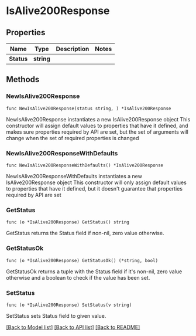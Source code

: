 # IsAlive200Response

## Properties

Name | Type | Description | Notes
------------ | ------------- | ------------- | -------------
**Status** | **string** |  | 

## Methods

### NewIsAlive200Response

`func NewIsAlive200Response(status string, ) *IsAlive200Response`

NewIsAlive200Response instantiates a new IsAlive200Response object
This constructor will assign default values to properties that have it defined,
and makes sure properties required by API are set, but the set of arguments
will change when the set of required properties is changed

### NewIsAlive200ResponseWithDefaults

`func NewIsAlive200ResponseWithDefaults() *IsAlive200Response`

NewIsAlive200ResponseWithDefaults instantiates a new IsAlive200Response object
This constructor will only assign default values to properties that have it defined,
but it doesn't guarantee that properties required by API are set

### GetStatus

`func (o *IsAlive200Response) GetStatus() string`

GetStatus returns the Status field if non-nil, zero value otherwise.

### GetStatusOk

`func (o *IsAlive200Response) GetStatusOk() (*string, bool)`

GetStatusOk returns a tuple with the Status field if it's non-nil, zero value otherwise
and a boolean to check if the value has been set.

### SetStatus

`func (o *IsAlive200Response) SetStatus(v string)`

SetStatus sets Status field to given value.



[[Back to Model list]](../README.md#documentation-for-models) [[Back to API list]](../README.md#documentation-for-api-endpoints) [[Back to README]](../README.md)


